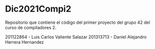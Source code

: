 # Dic2021Compi2
Repositorio que contiene el código del primer proyecto del grupo 42 del curso de compiladores 2. 

201122864 - Luis Carlos Valiente Salazar
201313713 -	Daniel Alejandro Herrera Hernandez
